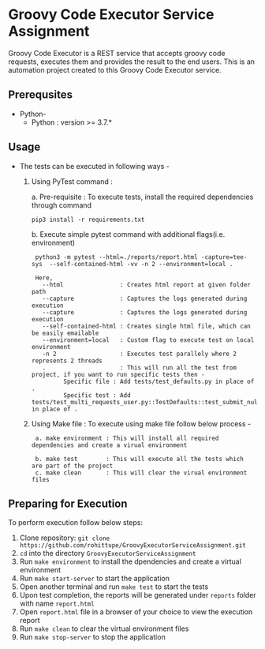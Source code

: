 # Groovy Code Executor Service Assignment


Groovy Code Executor is a REST service that accepts groovy code requests, executes them and provides the result to the end users. This is an automation project created to this Groovy Code Executor service.

## Prerequsites
* Python-
   * Python : version >= 3.7.*

## Usage

* The tests can be executed in following ways - 
	1. Using PyTest command : 

		a. Pre-requisite : To execute tests, install the required dependencies through command
    
        `pip3 install -r requirements.txt`

		b. Execute simple pytest command with additional flags(i.e. environment)
    
	  		python3 -m pytest --html=./reports/report.html -capture=tee-sys  --self-contained-html -vv -n 2 --environment=local .

	  		Here, 
	  		  --html                : Creates html report at given folder path
	  		  --capture             : Captures the logs generated during execution
	  		  --capture             : Captures the logs generated during execution
	  		  --self-contained-html : Creates single html file, which can be easily emailable
	  		  --environment=local   : Custom flag to execute test on local environment
	  		  -n 2                  : Executes test parallely where 2 represents 2 threads
	  		  .                     : This will run all the test from project, if you want to run specific tests then - 
	  		  	    Specific file : Add tests/test_defaults.py in place of .
	  		  	    Specific test : Add tests/test_multi_requests_user.py::TestDefaults::test_submit_null_code_and_check_status in place of .

	
	2. Using Make file : 
		To execute using make file follow below process -
    
			a. make environment : This will install all required dependencies and create a virual environment

			b. make test        : This will execute all the tests which are part of the project
			c. make clean       : This will clear the virual environment files
	  

## Preparing for Execution

To perform execution follow below steps:

1. Clone repository: `git clone https://github.com/rohittupe/GroovyExecutorServiceAssignment.git`
2. `cd` into the directory `GroovyExecutorServiceAssignment`
3. Run `make environment` to install the dpendencies and create a virtual environment
4. Run `make start-server` to start the application
5. Open another terminal and run `make test` to start the tests
6. Upon test completion, the reports will be generated under `reports` folder with name `report.html`
7. Open `report.html` file in a browser of your choice to view the execution report
8. Run `make clean` to clear the virtual environment files
9. Run `make stop-server` to stop the application

